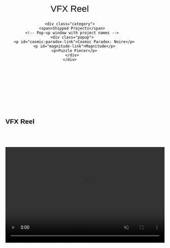 <!DOCTYPE html>
<html lang="en">
<head>
  <meta charset="UTF-8">
  <meta name="viewport" content="width=device-width, initial-scale=1.0">
  <title>Portfolio</title>
  <style>
    body {
      background-image: url('images/cowboy2.jpg');
      background-repeat: no-repeat;
      background-attachment: fixed;
      background-size: cover;
      font-family: Arial, sans-serif;
      text-align: center;
      background-color 1s, color 1s;
      color: #000000;
    }

    /* Category Section */
    .categories {
      display: flex;
      justify-content: center;
      gap: 50px;
      font-size: 24px;
      margin-top: 50px;
      font-weight: bold;
      position: relative;
    }

    /* Category Base Style */
    .category {
      position: relative;
      cursor: pointer;
      padding-bottom: 5px;
      display: inline-block;
      padding: 10px 20px;
      transition: background-color 0.3s, color 0.3s;
    }

    /* Hover Animation for all Categories */
    .category:hover {
      font-size: 28px;
      transform: scale(1.1);
      color: gold;
      transition: all 0.3s ease;
    }

    .category::after {
      content: "";
      display: block;
      width: 100%;
      height: 2px;
      background-color: white;
      margin-top: 5px;
      transition: all 0.3s ease;
    }

    .category:hover::after {
      width: 100%;
      height: 4px;
      background-color: rgba(75, 114, 180, 1);
      position: absolute;
      bottom: 0;
      left: 0;
    }

    /* Dropdown Menu */
    .dropdown {
      position: absolute;
      left: 100%;
      top: 0;
      display: none;
      background-color: #4b72b4;
      padding: 10px;
      border-radius: 5px;
      width: 200px;
      text-align: left;
      margin-top: 10px;
    }

    .category:hover .dropdown {
      display: block;
    }

    .dropdown button {
      background-color: transparent;
      color: white;
      border: none;
      cursor: pointer;
      font-size: 18px;
      display: block;
      width: 100%;
      text-align: left;
      padding: 8px 0;
    }

    .dropdown button:hover {
      text-decoration: underline;
    }

    /* Project Sections */
    .project {
      display: none;
      margin-top: 50px;
      text-align: left;
      padding-left: 50px;
      padding-right: 50px;
    }

    .active {
      display: block;
    }

    /* Fine line for categories */
    .category {
      padding-bottom: 10px;
      font-size: 28px;
    }

    /* Style for VFX Reel */
    .project iframe, .project video {
      width: 500px;
      height: 300px;
      margin-top: 50px;
    }

    /* Style for the videos and text */
    .videos {
      display: flex;
      flex-wrap: wrap;
      justify-content: center;
    }

    .videos h4 {
      width: 100%;
      text-align: left;
      font-size: 30px;
      margin-left: 20px;
    }

    .videos h5 {
      width: 100%;
      text-align: left;
      font-size: 22px;
      margin-left: 20px;
    }

    .video-container {
      margin: 20px;
      display: flex;
      flex-direction: column;
      align-items: center;
    }

    .video-title-centered {
      margin-top: 10px;
      font-size: 15px;
      text-align: center;
    }

    /* Blue popup style */
    .popup {
      display: none;
      position: absolute;
      top: 100%;
      left: 50%;
      transform: translateX(-50%);
      background-color: #4b72b4;
      padding: 20px;
      color: white;
      font-size: 18px;
      border-radius: 5px;
      width: 200px;
      text-align: center;
      z-index: 10;
    }

    .category:hover .popup {
      display: block;
    }

    /* Hover Effect for Projects in Pop-up */
    .popup p {
      font-size: 20px;
      margin: 10px 0;
      transition: all 0.3s ease;
    }

    .popup p:hover {
      font-size: 24px;
      color: gold;
      transform: scale(1.1);
    }
  </style>
</head>
<body>

  <!-- Category Navigation -->
  <div class="categories">
    <div class="category" id="vfx-reel">
      <span>VFX Reel</span>
    </div>

    <div class="category">
      <span>Shipped Projects</span>
      <!-- Pop-up window with project names -->
      <div class="popup">
        <p id="cosmic-paradox-link">Cosmic Paradox: Noire</p>
        <p id="magnitude-link">Magnitude</p>
        <p>Puzzle Piecer</p>
      </div>
    </div>
  </div>

  <!-- Project Sections -->
  <!-- VFX Reel Section (Default) -->
  <div id="vfx-reel-project" class="project active">
    <br><br><br><br><br><br>
    <h2>VFX Reel</h2>
    <video width="500" height="300" controls muted>
      <source src="videos/FxReel.mp4" type="video/mp4">
      Your browser does not support the video tag.
    </video>
  </div>

  <!-- Cosmic Paradox Section -->
  <div id="cosmic-paradox" class="project">
    <h1>Cosmic Paradox: Noire</h1>
    <ul>
      <li><strong>VFX:</strong> Created UI effects and the majority of in-game visual effects</li>
      <li><strong>Background Design:</strong> Designed and developed backgrounds</li>
      <li><strong>Optimization:</strong> Collaborated with programmers to optimize performance and resolve graphic issues for PC and PlayStation ports</li>
      <li><strong>Visual Identity:</strong> Developed the game’s overall visual identity, ensuring consistency across all visual elements</li>
      <br><br><br>
    </ul>
    <h2>Level Backgrounds</h2>
    <div class="video-container">
      <video controls muted>
        <source src="videos/Noire/LevelDesign_01.mp4" type="video/mp4">
      </video>
      <h5 class="video-title-centered">First Level Design</h5>
    </div>
    <div class="video-container">
      <video controls muted>
        <source src="videos/Noire/LevelDesign_02.mp4" type="video/mp4">
      </video>
      <h5 class="video-title-centered">Second Level Design</h5>
    </div>
    <div class="video-container">
      <video controls muted>
        <source src="videos/Noire/LevelDesign_03.mp4" type="video/mp4">
      </video>
      <h5 class="video-title-centered">Third Level Design</h5>
    </div>
    <h2>VFX</h2>
    <div class="video-container">
      <video controls muted>
        <source src="videos/Noire/Rampage.mp4" type="video/mp4">
      </video>
      <h5 class="video-title-centered">Rampage VFX</h5>
    </div>
    <div class="video-container">
      <video controls muted>
        <source src="videos/Noire/ShieldVFX.mp4" type="video/mp4">
      </video>
      <h5 class="video-title-centered">Shield VFX</h5>
    </div>
    <div class="video-container">
      <video controls muted>
        <source src="videos/Noire/UIVFX_01.mp4" type="video/mp4">
      </video>
      <h5 class="video-title-centered">UI fx</h5>
    </div>
    <div class="video-container">
      <video controls muted>
        <source src="videos/Noire/UIVFX_02.mp4" type="video/mp4">
      </video>
      <h5 class="video-title-centered">UI fx(02)</h5>
    </div>
    <br><br>
    <h2>Splash Screen</h2>
    <div class="video-container">
      <video controls muted>
        <source src="videos/Noire/SplashScreen_vfx.mp4" type="video/mp4">
      </video>
    </div>
    <br><br>
    <h2>Text Transition</h2>
    <div class="video-container">
      <video controls muted>
        <source src="videos/Noire/Text_vfx.mp4" type="video/mp4">
      </video>
    </div>
  </div>

  <!-- Magnitude Section -->
  <div id="magnitude" class="project">
    <h2>Magnitude</h2>
    <ul>
      <li><strong>VFX:</strong> Vfx and whole art</li>
      <li><strong>Visual Identity:</strong> Developed the game’s overall visual identity, ensuring consistency across all visual elements</li>
    <div class="video-container">
      <video controls muted>
        <source src="videos/Magnitude/Shield.mp4" type="video/mp4">
      </video>
      <h5 class="video-title-centered">Shield</h5>
    </div>
    <div class="video-container">
      <video controls muted>
        <source src="videos/Magnitude/Background.mp4" type="video/mp4">
      </video>
      <h5 class="video-title-centered">Background</h5>
    </div>
  </div>

  <script>
    // When clicking on VFX Reel, show only the VFX Reel project.
    document.getElementById('vfx-reel').addEventListener('click', function() {
      document.getElementById('vfx-reel-project').classList.add('active');
      document.getElementById('cosmic-paradox').classList.remove('active');
      document.getElementById('magnitude').classList.remove('active');
    });

    // When clicking on Cosmic Paradox, show only the Cosmic Paradox project.
    document.getElementById('cosmic-paradox-link').addEventListener('click', function() {
      document.getElementById('vfx-reel-project').classList.remove('active');
      document.getElementById('cosmic-paradox').classList.add('active');
      document.getElementById('magnitude').classList.remove('active');
    });

    // When clicking on Magnitude in the popup, show only the Magnitude project.
    document.getElementById('magnitude-link').addEventListener('click', function() {
      document.getElementById('vfx-reel-project').classList.remove('active');
      document.getElementById('cosmic-paradox').classList.remove('active');
      document.getElementById('magnitude').classList.add('active');
    });
  </script>

</body>
</html>
